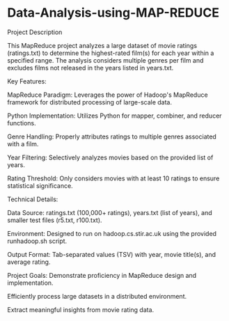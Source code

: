 # Data-Analysis-using-MAP-REDUCE
Project Description

This MapReduce project analyzes a large dataset of movie ratings (ratings.txt) to determine the highest-rated film(s) for each year within a specified range. The analysis considers multiple genres per film and excludes films not released in the years listed in years.txt.

Key Features:

MapReduce Paradigm: Leverages the power of Hadoop's MapReduce framework for distributed processing of large-scale data.

Python Implementation: Utilizes Python for mapper, combiner, and reducer functions.

Genre Handling: Properly attributes ratings to multiple genres associated with a film.

Year Filtering: Selectively analyzes movies based on the provided list of years.

Rating Threshold: Only considers movies with at least 10 ratings to ensure statistical significance.

Technical Details:

Data Source: ratings.txt (100,000+ ratings), years.txt (list of years), and smaller test files (r5.txt, r100.txt).

Environment: Designed to run on hadoop.cs.stir.ac.uk using the provided runhadoop.sh script.

Output Format: Tab-separated values (TSV) with year, movie title(s), and average rating.

Project Goals:
Demonstrate proficiency in MapReduce design and implementation.

Efficiently process large datasets in a distributed environment.

Extract meaningful insights from movie rating data.


